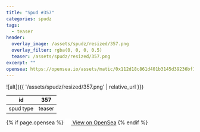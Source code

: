 ```yaml
---
title: "Spud #357"
categories: spudz
tags:
  - teaser
header:
  overlay_image: /assets/spudz/resized/357.png
  overlay_filter: rgba(0, 0, 0, 0.5)
  teaser: /assets/spudz/resized/357.png
excerpt: ""
opensea: https://opensea.io/assets/matic/0x112d18c861d401b3145d39236bf149f01e18beed/357
---
```

![alt]({{ '/assets/spudz/resized/357.png' | relative_url }})

| id | 357 |
|-|-|
| spud type | teaser |

{% if page.opensea %}
<a href="{{page.opensea}}" class="btn btn--info" onclick="window.open(this.href, '_blank'); return false;"><img src="/assets/images/opensea.svg" width="16px"><span>  View on OpenSea</span></a>
{% endif %}
